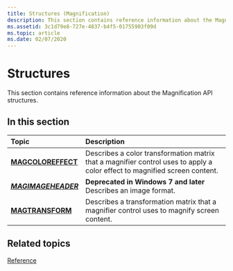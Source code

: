 ```yaml
---
title: Structures (Magnification)
description: This section contains reference information about the Magnification API structures.
ms.assetid: 3c1d79e8-727e-4837-b4f5-01755903f09d
ms.topic: article
ms.date: 02/07/2020
---
```


# Structures

This section contains reference information about the Magnification API structures.

## In this section

| Topic | Description |
|:---|:---|
| [**MAGCOLOREFFECT**](/windows/win32/api/magnification/ns-magnification-magcoloreffect)<br/>  | Describes a color transformation matrix that a magnifier control uses to apply a color effect to magnified screen content.<br/> |
| [***MAGIMAGEHEADER***](/windows/win32/api/magnification/ns-magnification-magimageheader)<br/> | **Deprecated in Windows 7 and later**<br/>Describes an image format. |
| [**MAGTRANSFORM**](/windows/win32/api/magnification/ns-magnification-magtransform)<br/> | Describes a transformation matrix that a magnifier control uses to magnify screen content.<br/> |

## Related topics

[Reference](entry-magapi-ref.md)
